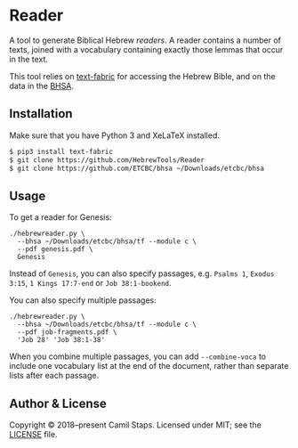 # Reader

A tool to generate Biblical Hebrew *readers*. A reader contains a number of
texts, joined with a vocabulary containing exactly those lemmas that occur in
the text.

This tool relies on [text-fabric][] for accessing the Hebrew Bible, and on the
data in the [BHSA][].

## Installation

Make sure that you have Python 3 and XeLaTeX installed.

```bash
$ pip3 install text-fabric
$ git clone https://github.com/HebrewTools/Reader
$ git clone https://github.com/ETCBC/bhsa ~/Downloads/etcbc/bhsa
```

## Usage

To get a reader for Genesis:

```
./hebrewreader.py \
  --bhsa ~/Downloads/etcbc/bhsa/tf --module c \
  --pdf genesis.pdf \
  Genesis
```

Instead of `Genesis`, you can also specify passages, e.g. `Psalms 1`, `Exodus
3:15`, `1 Kings 17:7-end` or `Job 38:1-bookend`.

You can also specify multiple passages:

```
./hebrewreader.py \
  --bhsa ~/Downloads/etcbc/bhsa/tf --module c \
  --pdf job-fragments.pdf \
  'Job 28' 'Job 38:1-38'
```

When you combine multiple passages, you can add `--combine-voca` to include one
vocabulary list at the end of the document, rather than separate lists after
each passage.

## Author &amp; License

Copyright &copy; 2018&ndash;present Camil Staps.
Licensed under MIT; see the [LICENSE](/LICENSE) file.

[text-fabric]: https://github.com/DANS-Labs/text-fabric
[BHSA]: https://github.com/ETCBC/bhsa
